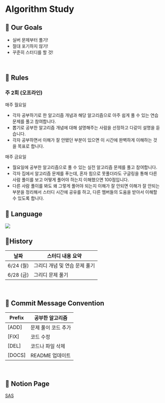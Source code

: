 # Algorithm Study

## 📍 Our Goals

- 실버 문제부터 풀기!
- 절대 포기하지 않기!
- 꾸준히 스터디를 할 것!


</br>

## 📍 Rules

### 주 2회 (오프라인)

매주 월요일

- 각자 공부하기로 한 알고리즘 개념과 해당 알고리즘으로 아주 쉽게 풀 수 있는 연습 문제를 풀고 참여합니다.
- 뽑기로 공부한 알고리즘 개념에 대해 설명해주는 사람을 선정하고 다같이 설명을 듣습니다.
- 각자 공부하면서 이해가 잘 안됐던 부분이 있으면 이 시간에 완벽하게 이해하는 것을 목표로 합니다.

매주 금요일

- 월요일에 공부한 알고리즘으로 풀 수 있는 실전 알고리즘 문제를 풀고 참여합니다.
- 각자 집에서 알고리즘 문제를 푸는데, 혼자 힘으로 못풀더라도 구글링을 통해 다른 사람 풀이를 보고 어떻게 풀어야 하는지 이해했으면 100점입니다.
- 다른 사람 풀이를 봐도 왜 그렇게 풀어야 되는지 이해가 잘 안되면 이해가 잘 안되는 부분을 정리해서 스터디 시간에 공유를 하고, 다른 멤버들의 도움을 받아서 이해할 수 있도록 합니다.

## 📍 Language

<img src="https://img.shields.io/badge/Python-3776AB?style=for-the-badge&logo=python&logoColor=white">

</br>

## 📍History

| 날짜      | 스터디 내용 요약              |
| --------- | ----------------------------- |
| 6/24 (월) | 그리디 개념 및 연습 문제 풀기 |
| 6/28 (금) | 그리디 문제 풀기              |

</br>

## 📍 Commit Message Convention

| Prefix | 공부한 알고리즘     |
| ------ | ------------------- |
| [ADD]  | 문제 풀이 코드 추가 |
| [FIX]  | 코드 수정           |
| [DEL]  | 코드나 파일 삭제    |
| [DOCS] | README 업데이트     |

<br>

## 📍 Notion Page

<a href="https://held-snake-cd9.notion.site/BoJ-478dc490c29e4882ba5f7dfc371c687c?pvs=4" target="_blank">SAS</a>



<br>
